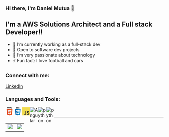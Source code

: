 ### Hi there, I'm Daniel Mutua 👋



## I'm a AWS Solutions Architect and a Full stack Developer!!

- 🌱 I’m currently working as a full-stack dev
- 🌱 Open to software dev projects
- 🌱 I’m very passionate  about technology
- ⚡ Fun fact: I love football and cars

### Connect with me:
[LinkedIn](https://www.linkedin.com/in/daniel-mutua-7062a119b?lipi=urn%3Ali%3Apage%3Ad_flagship3_profile_view_base_contact_details%3Bglh%2B08fMRuWaf4H0Lhgsig%3D%3D)


### Languages and Tools:


<img align="left" alt="HTML5" width="26px" src="https://raw.githubusercontent.com/github/explore/80688e429a7d4ef2fca1e82350fe8e3517d3494d/topics/html/html.png" />
<img align="left" alt="CSS3" width="26px" src="https://raw.githubusercontent.com/github/explore/80688e429a7d4ef2fca1e82350fe8e3517d3494d/topics/css/css.png" />

<img align="left" alt="JavaScript" width="26px" src="https://raw.githubusercontent.com/github/explore/80688e429a7d4ef2fca1e82350fe8e3517d3494d/topics/javascript/javascript.png" />
<img align="left" alt="Angular" width="26px" src="https://upload.wikimedia.org/wikipedia/commons/thumb/c/cf/Angular_full_color_logo.svg/1200px-Angular_full_color_logo.svg.png" />
<img align="left" alt="python" width="26px" src="https://images.ctfassets.net/mrop88jh71hl/55rrbZfwMaURHZKAUc5oOW/9e5fe805eb03135b82e962e92169ce6d/python-programming-language.png" />
<img align="left" alt="python" width="26px" src="https://images.ctfassets.net/mrop88jh71hl/55rrbZfwMaURHZKAUc5oOW/9e5fe805eb03135b82e962e92169ce6d/python-programming-language.png" />
<center><br>
  
  <hr>
  
<table>
  <tr>
      <td><img src="https://github-readme-stats.vercel.app/api/top-langs/?username=dan-mutua&langs_count=5&theme=tokyonight"/></td>
      <td><img src="https://github-readme-stats.vercel.app/api/?username=dan-mutua&count_private=true&theme=tokyonight&showicons=true"/></td>
</table>
</center>










